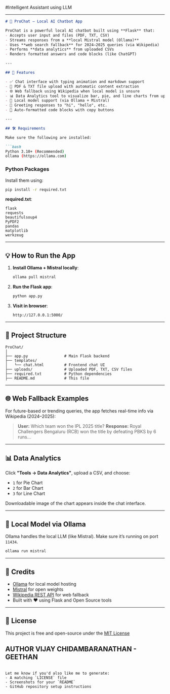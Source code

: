 #Intelligent Assistant using LLM

---

````markdown
# 🧠 ProChat – Local AI Chatbot App

ProChat is a powerful local AI chatbot built using **Flask** that:
- Accepts user input and files (PDF, TXT, CSV)
- Streams responses from a **local Mistral model (Ollama)**
- Uses **web search fallback** for 2024–2025 queries (via Wikipedia)
- Performs **data analytics** from uploaded CSVs
- Renders formatted answers and code blocks (like ChatGPT)

---

## 🚀 Features

- ✅ Chat interface with typing animation and markdown support
- 📎 PDF & TXT file upload with automatic content extraction
- 🌐 Web fallback using Wikipedia when local model is unsure
- 📊 Data Analytics tool to visualize bar, pie, and line charts from uploaded CSVs
- 🧠 Local model support (via Ollama + Mistral)
- 💬 Greeting responses to "hi", "hello", etc.
- 📝 Auto-formatted code blocks with copy buttons

---

## 🛠 Requirements

Make sure the following are installed:

```bash
Python 3.10+ (Recommended)
ollama (https://ollama.com)
````

### Python Packages

Install them using:

```bash
pip install -r required.txt
```

**required.txt**:

```
flask
requests
beautifulsoup4
PyPDF2
pandas
matplotlib
werkzeug
```

---

## 💡 How to Run the App

1. **Install Ollama + Mistral locally**:

   ```bash
   ollama pull mistral
   ```

2. **Run the Flask app**:

   ```bash
   python app.py
   ```

3. **Visit in browser**:

   ```
   http://127.0.0.1:5000/
   ```

---

## 📁 Project Structure

```
ProChat/
│
├── app.py                # Main Flask backend
├── templates/
│   └── chat.html         # Frontend chat UI
├── uploads/              # Uploaded PDF, TXT, CSV files
├── required.txt          # Python dependencies
├── README.md             # This file
```

---

## 🌐 Web Fallback Examples

For future-based or trending queries, the app fetches real-time info via Wikipedia (2024–2025):

> **User:** Which team won the IPL 2025 title?
> **Response:** Royal Challengers Bengaluru (RCB) won the title by defeating PBKS by 6 runs...

---

## 📊 Data Analytics

Click **"Tools → Data Analytics"**, upload a CSV, and choose:

* `1` for Pie Chart
* `2` for Bar Chart
* `3` for Line Chart

Downloadable image of the chart appears inside the chat interface.

---

## 🤖 Local Model via Ollama

Ollama handles the local LLM (like Mistral). Make sure it’s running on port `11434`.

```bash
ollama run mistral
```

---

## 🤝 Credits

* [Ollama](https://ollama.com) for local model hosting
* [Mistral](https://mistral.ai) for open weights
* [Wikipedia REST API](https://en.wikipedia.org/api/rest_v1/) for web fallback
* Built with ❤️ using Flask and Open Source tools

---

## 📜 License

This project is free and open-source under the [MIT License](LICENSE)


AUTHOR
VIJAY CHIDAMBARANATHAN - GEETHAN 
---

```

Let me know if you'd also like me to generate:
- A matching `LICENSE` file
- Screenshots for your `README`
- GitHub repository setup instructions
```
